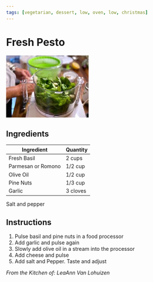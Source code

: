 ```yaml
---
tags: [vegetarian, dessert, low, oven, low, christmas]
---
```


# Fresh Pesto

![Recipe Image](../../public/assets/fresh_pesto.jpg)

## Ingredients

| Ingredient | Quantity |
|------------|----------|
| Fresh Basil | 2 cups |
| Parmesan or Romono | 1/2 cup|
| Olive Oil | 1/2 cup |
| Pine Nuts | 1/3 cup|
|Garlic | 3 cloves |
Salt and pepper


## Instructions

1. Pulse basil and pine nuts in a food processor
2. Add garlic and pulse again
3. Slowly add olive oil in a stream into the processor
4. Add cheese and pulse
5. Add salt and Pepper. Taste and adjust

*From the Kitchen of: LeaAnn Van Lohuizen*



